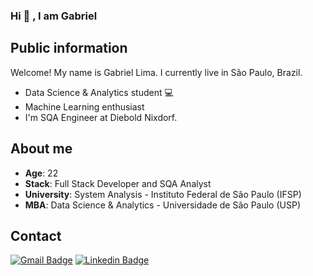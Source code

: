 ### Hi 👋 , I am Gabriel

## Public information

Welcome! My name is Gabriel Lima. 
I currently live in São Paulo, Brazil. 

- Data Science & Analytics student 💻
- Machine Learning enthusiast
- I'm SQA Engineer at Diebold Nixdorf.


## About me

* **Age**: 22
* **Stack**: Full Stack Developer and SQA Analyst
* **University**: System Analysis - Instituto Federal de São Paulo (IFSP)
* **MBA**: Data Science & Analytics - Universidade de São Paulo (USP)


## Contact

[![Gmail Badge](https://img.shields.io/badge/-Gmail-c14438?style=flat-square&logo=Gmail&logoColor=white&link=mailto:gabriells801@gmail.com)](mailto:gabriells801@gmail.com) [![Linkedin Badge](https://img.shields.io/badge/-LinkedIn-blue?style=flat-square&logo=Linkedin&logoColor=white&link=link_do_seu_perfil_no_linkedin)](https://www.linkedin.com/in/gabriel-lsoares/)
